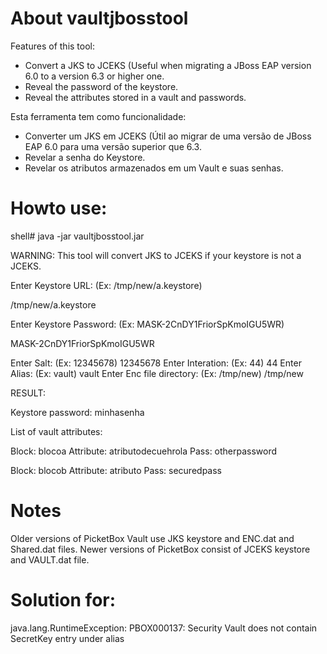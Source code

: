 # About vaultjbosstool

Features of this tool:
- Convert a JKS to JCEKS (Useful when migrating a JBoss EAP version 6.0 to a version 6.3 or higher one.
- Reveal the password of the keystore.
- Reveal the attributes stored in a vault and passwords.

Esta ferramenta tem como funcionalidade:
- Converter um JKS em JCEKS (Útil ao migrar de uma versão de JBoss EAP 6.0 para uma versão superior que 6.3.
- Revelar a senha do Keystore.
- Revelar os atributos armazenados em um Vault e suas senhas.

# Howto use:

shell# java -jar vaultjbosstool.jar

WARNING: This tool will convert JKS to JCEKS if your keystore is not a JCEKS.

Enter Keystore URL: (Ex: /tmp/new/a.keystore)

/tmp/new/a.keystore

Enter Keystore Password: (Ex: MASK-2CnDY1FriorSpKmoIGU5WR)

MASK-2CnDY1FriorSpKmoIGU5WR

Enter Salt: (Ex: 12345678)
12345678
Enter Interation: (Ex: 44)
44
Enter Alias: (Ex: vault)
vault
Enter Enc file directory: (Ex: /tmp/new)
/tmp/new

RESULT:

Keystore password: minhasenha

List of vault attributes:

Block: blocoa Attribute: atributodecuehrola Pass: otherpassword

Block: blocob Attribute: atributo Pass: securedpass

# Notes
Older versions of PicketBox Vault use JKS keystore and ENC.dat and Shared.dat files.
Newer versions of PicketBox consist of JCEKS keystore and VAULT.dat file.

# Solution for:

java.lang.RuntimeException: PBOX000137: Security Vault does not contain SecretKey entry under alias
